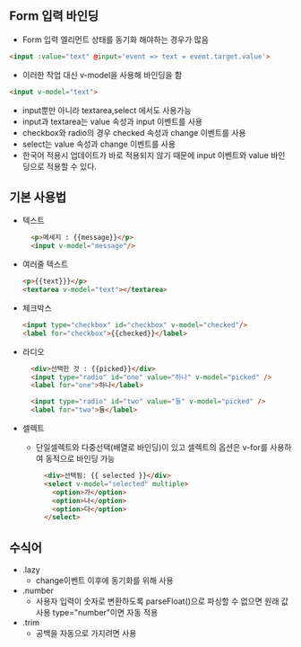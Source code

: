 ## Form 입력 바인딩
- Form 입력 엘리먼트 상태를 동기화 해야하는 경우가 많음
```html
<input :value="text" @input='event => text = event.target.value'>
```
- 이러한 작업 대신 v-model을 사용해 바인딩을 함
```html
<input v-model="text">
```
- input뿐만 아니라 textarea,select 에서도 사용가능
- input과 textarea는 value 속성과 input 이벤트를 사용
- checkbox와 radio의 경우 checked 속성과 change 이벤트를 사용
- select는 value 속성과 change 이벤트를 사용
- 한국어 적용시 업데이트가 바로 적용되지 않기 때문에 input 이벤트와 value 바인딩으로 적용할 수 있다.

## 기본 사용법
- 텍스트
    ```html
      <p>메세지 : {{message}}</p>
      <input v-model="message"/>
    ```
- 여러줄 텍스트
    ```html
    <p>{{text}}}</p>
    <textarea v-model="text"></textarea>
    ```

- 체크박스
    ```html
    <input type="checkbox" id="checkbox" v-model="checked"/>
    <label for="checkbox">{{checked}}</label>
    ```
- 라디오 
    ```html
      <div>선택한 것 : {{picked}}</div>
      <input type="radio" id="one" value="하나" v-model="picked" />
      <label for="one">하나</label>

      <input type="radio" id="two" value="둘" v-model="picked" />
      <label for="two">둘</label>
    ```
- 셀렉트
  - 단일셀렉트와 다중선택(배열로 바인딩)이 있고 셀렉트의 옵션은 v-for를 사용하여 동적으로 바인딩 가능
    ```html
      <div>선택됨: {{ selected }}</div>
      <select v-model="selected" multiple>
        <option>가</option>
        <option>나</option>
        <option>다</option>
      </select>
    ```
## 수식어
  - .lazy
    - change이벤트 이후에 동기화를 위해 사용
  - .number
    - 사용자 입력이 숫자로 변환하도록 parseFloat()으로 파싱할 수 없으면 원래 값 사용
    type="number"이면 자동 적용
  - .trim
    - 공백을 자동으로 가지려면 사용